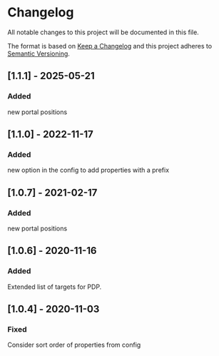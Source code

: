 # Changelog

All notable changes to this project will be documented in this file.

The format is based on [Keep a Changelog](http://keepachangelog.com/) and this project adheres to [Semantic Versioning](http://semver.org/).

## [1.1.1] - 2025-05-21
### Added
new portal positions

## [1.1.0] - 2022-11-17
### Added
new option in the config to add properties with a prefix

## [1.0.7] - 2021-02-17
### Added
new portal positions

## [1.0.6] - 2020-11-16
### Added
Extended list of targets for PDP.

## [1.0.4] - 2020-11-03
### Fixed
Consider sort order of properties from config
